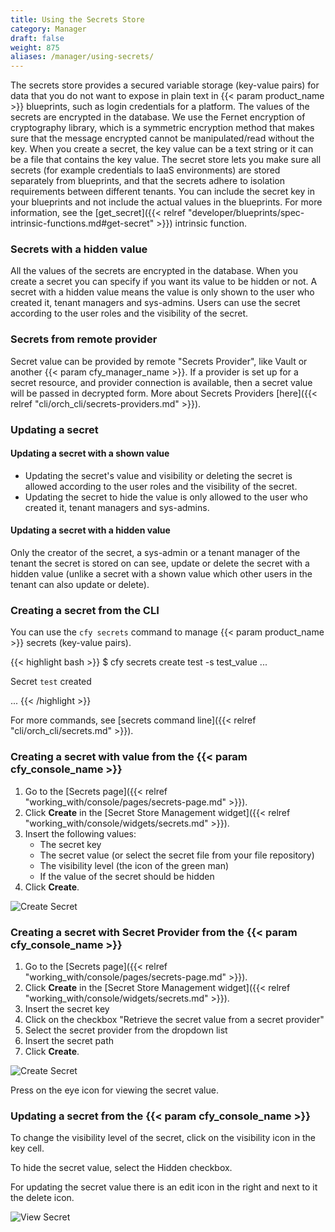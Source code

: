 ```yaml
---
title: Using the Secrets Store
category: Manager
draft: false
weight: 875
aliases: /manager/using-secrets/
---
```


The secrets store provides a secured variable storage (key-value pairs) for data that you do not want to expose in plain text in {{< param product_name >}} blueprints, such as login credentials for a platform.
The values of the secrets are encrypted in the database.
We use the Fernet encryption of cryptography library, which is a symmetric encryption method that makes sure that the message encrypted cannot be manipulated/read without the key.
When you create a secret, the key value can be a text string or it can be a file that contains the key value. The secret store lets you make sure all secrets (for example credentials to IaaS environments) are stored separately from blueprints, and that the secrets adhere to isolation requirements between different tenants. You can include the secret key in your blueprints and not include the actual values in the blueprints.
For more information, see the [get_secret]({{< relref "developer/blueprints/spec-intrinsic-functions.md#get-secret" >}}) intrinsic function.

### Secrets with a hidden value

All the values of the secrets are encrypted in the database. When you create a secret you can specify if you want its value to be hidden or not.
A secret with a hidden value means the value is only shown to the user who created it, tenant managers and sys-admins.
Users can use the secret according to the user roles and the visibility of the secret.

### Secrets from remote provider

Secret value can be provided by remote "Secrets Provider", like Vault or another {{< param cfy_manager_name >}}.
If a provider is set up for a secret resource, and provider connection is available, then a secret value will be passed in decrypted form.
More about Secrets Providers [here]({{< relref "cli/orch_cli/secrets-providers.md" >}}).

### Updating a secret

#### Updating a secret with a shown value

* Updating the secret's value and visibility or deleting the secret is allowed according to the user roles and the visibility of the secret.
* Updating the secret to hide the value is only allowed to the user who created it, tenant managers and sys-admins.

#### Updating a secret with a hidden value

Only the creator of the secret, a sys-admin or a tenant manager of the tenant the secret is stored on can see, update or delete the secret with a hidden value (unlike a secret with a shown value which other users in the tenant can also update or delete).

### Creating a secret from the CLI

You can use the `cfy secrets` command to manage {{< param product_name >}} secrets (key-value pairs).

{{< highlight  bash  >}}
$ cfy secrets create test -s test_value
...

Secret `test` created

...
{{< /highlight >}}

For more commands, see [secrets command line]({{< relref "cli/orch_cli/secrets.md" >}}).

### Creating a secret with value from the {{< param cfy_console_name >}}

1. Go to the [Secrets page]({{< relref "working_with/console/pages/secrets-page.md" >}}).
2. Click **Create** in the [Secret Store Management widget]({{< relref "working_with/console/widgets/secrets.md" >}}).
3. Insert the following values:
    * The secret key
    * The secret value (or select the secret file from your file repository)
    * The visibility level (the icon of the green man)
    * If the value of the secret should be hidden
4. Click **Create**.

![Create Secret]( /images/manager/create_secret_dialog.png )

### Creating a secret with Secret Provider from the {{< param cfy_console_name >}}
1. Go to the [Secrets page]({{< relref "working_with/console/pages/secrets-page.md" >}}).
2. Click **Create** in the [Secret Store Management widget]({{< relref "working_with/console/widgets/secrets.md" >}}).
3. Insert the secret key
4. Click on the checkbox "Retrieve the secret value from a secret provider"
5. Select the secret provider from the dropdown list
6. Insert the secret path
7. Click **Create**.

![Create Secret]( /images/manager/create_secret_dialog_2.png )

Press on the eye icon for viewing the secret value.

### Updating a secret from the {{< param cfy_console_name >}}

To change the visibility level of the secret, click on the visibility icon in the key cell.

To hide the secret value, select the Hidden checkbox.

For updating the secret value there is an edit icon in the right and next to it the delete icon.

![View Secret]( /images/manager/secret_management.png )
